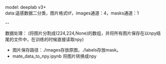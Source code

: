 
model: deeplab v3+    
data:遥感数据二分类，图片格式tif，images通道：4，masks通道：1  

--  

数据处理： (将图片分割成(224,224,None)的数组，并将所有图片保存在以npy结尾的文件中，在训练的时候直接读取npy)  
- 图片保存路径：./images存放原图，./labels存放mask。  
- mate_data_to_npy.ipynb 将图片转换成npy  
